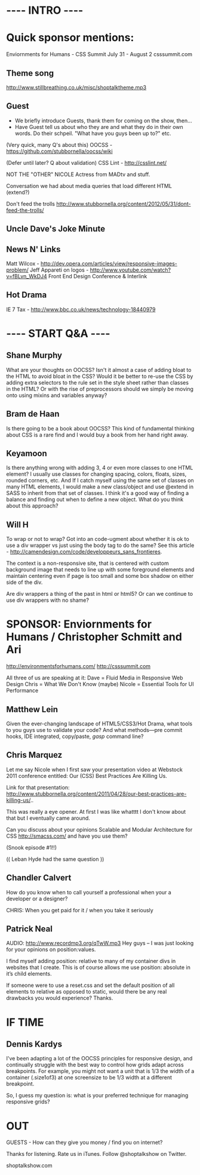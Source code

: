 # ---- INTRO ----

# Quick sponsor mentions:

Enviornments for Humans - CSS Summit July 31 - August 2
csssummit.com

## Theme song

http://www.stillbreathing.co.uk/misc/shoptalktheme.mp3

## Guest

- We briefly introduce Guests, thank them for coming on the show, then…
- Have Guest tell us about who they are and what they do in their own words. Do their schpeil. "What have you guys been up to?" etc.

(Very quick, many Q's about this)
OOCSS - https://github.com/stubbornella/oocss/wiki

(Defer until later? Q about validation)
CSS Lint - http://csslint.net/

NOT THE "OTHER" NICOLE
Actress from MADtv and stuff.

Conversation we had about media queries that load different HTML (extend?)

Don't feed the trolls
http://www.stubbornella.org/content/2012/05/31/dont-feed-the-trolls/

## Uncle Dave's Joke Minute

## News N' Links

Matt Wilcox - http://dev.opera.com/articles/view/responsive-images-problem/
Jeff Appareti on logos - http://www.youtube.com/watch?v=fBLvn_WkDJ4
Front End Design Conference & Interlink

## Hot Drama

IE 7 Tax - http://www.bbc.co.uk/news/technology-18440979

# ---- START Q&A ----

## Shane Murphy

What are your thoughts on OOCSS? Isn't it almost a case of adding bloat to the HTML to avoid bloat in the CSS? Would it be better to re-use the CSS by adding extra selectors to the rule set in the style sheet rather than classes in the HTML? Or with the rise of preprocessors should we simply be moving onto using mixins and variables anyway?

## Bram de Haan

Is there going to be a book about OOCSS? This kind of fundamental thinking about CSS is a rare find and I would buy a book from her hand right away.

## Keyamoon

Is there anything wrong with adding 3, 4 or even more classes to one HTML element? I usually use classes for changing spacing, colors, floats, sizes, rounded corners, etc. And If I catch myself using the same set of classes on many HTML elements, I would make a new class/object and use @extend in SASS to inherit from that set of classes. I think it's a good way of finding a balance and finding out when to define a new object. What do you think about this approach?

## Will H

To wrap or not to wrap? Got into an code-ugment about whether it is ok to use a div wrapper vs just using the body tag to do the same? See this article - http://camendesign.com/code/developpeurs_sans_frontieres.

The context is a non-responsive site, that is centered with custom background image that needs to line up with some foreground elements and maintain centering even if page is too small and some box shadow on either side of the div.

Are div wrappers a thing of the past in html or html5? Or can we continue to use div wrappers with no shame?

# SPONSOR: Enviornments for Humans / Christopher Schmitt and Ari

http://environmentsforhumans.com/
http://csssummit.com

All three of us are speaking at it:
Dave = Fluid Media in Responsive Web Design
Chris = What We Don't Know (maybe)
Nicole = Essential Tools for UI Performance

## Matthew Lein

Given the ever-changing landscape of HTML5/CSS3/Hot Drama, what tools to you guys use to validate your code? And what methods—pre commit hooks, IDE integrated, copy/paste, _gasp_ command line?

## Chris Marquez

Let me say Nicole when I first saw your presentation video at Webstock 2011 conference entitled: Our (CSS) Best Practices Are Killing Us.

Link for that presentation:
http://www.stubbornella.org/content/2011/04/28/our-best-practices-are-killing-us/..

This was really a eye opener. At first I was like whatttt I don't know about that but I eventually came around.

Can you discuss about your opinions Scalable and Modular Architecture for CSS http://smacss.com/ and have you use them?

(Snook episode #1!!)

(( Leban Hyde had the same question ))

## Chandler Calvert

How do you know when to call yourself a professional when your a developer or a designer?

CHRIS: When you get paid for it / when you take it seriously

## Patrick Neal

AUDIO: http://www.recordmp3.org/qTwW.mp3
Hey guys – I was just looking for your opinions on position:values.

I find myself adding position: relative to many of my container divs in websites that I create. This is of course allows me use position: absolute in it’s child elements.

If someone were to use a reset.css and set the default position of all elements to relative as opposed to static, would there be any real drawbacks you would experience? Thanks.

# IF TIME

## Dennis Kardys

I've been adapting a lot of the OOCSS principles for responsive design, and continually struggle with the best way to control how grids adapt across breakpoints. For example, you might not want a unit that is 1/3 the width of a container (.size1of3) at one screensize to be 1/3 width at a different breakpoint.

So, I guess my question is: what is your preferred technique for managing responsive grids?

# OUT

GUESTS - How can they give you money / find you on internet?

Thanks for listening. Rate us in iTunes. Follow @shoptalkshow on Twitter.

shoptalkshow.com
